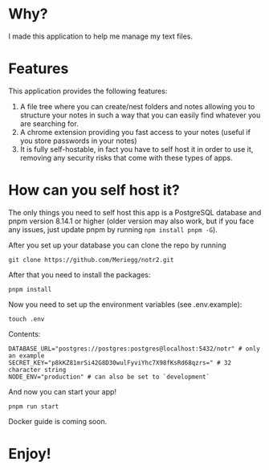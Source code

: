 # Why?

I made this application to help me manage my text files.

# Features

This application provides the following features:
1. A file tree where you can create/nest folders and notes allowing you to structure your notes in such a way that you can easily find whatever you are searching for.
2. A chrome extension providing you fast access to your notes (useful if you store passwords in your notes) 
3. It is fully self-hostable, in fact you have to self host it in order to use it, removing any security risks that come with these types of apps.

# How can you self host it?

The only things you need to self host this app is a PostgreSQL database and pnpm version 8.14.1 or higher (older version may also work, but if you face any issues, just update pnpm by running `npm install pnpm -G`).

After you set up your database you can clone the repo by running

`git clone https://github.com/Meriegg/notr2.git`

After that you need to install the packages:

`pnpm install`

Now you need to set up the environment variables (see .env.example):

`touch .env`

Contents:

```
DATABASE_URL="postgres://postgres:postgres@localhost:5432/notr" # only an example
SECRET_KEY="p8kKZ81mrSi42G8D30wulFyviYhc7X98fKsRd68qzrs=" # 32 character string
NODE_ENV="production" # can also be set to `development`
```

And now you can start your app!

`pnpm run start`

Docker guide is coming soon.

# Enjoy!

